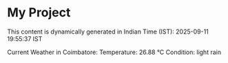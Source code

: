 # My Project

This content is dynamically generated in Indian Time (IST): 2025-09-11 19:55:37 IST


Current Weather in Coimbatore:
Temperature: 26.88 °C
Condition: light rain

